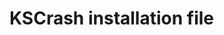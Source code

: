 <!--
 * @Author: Bin
 * @Date: 2024-08-25
 * @FilePath: /ios-sample-project/swift-kscrash-installation-file/README.md
-->

# KSCrash installation file

